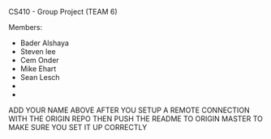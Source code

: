 CS410 - Group Project (TEAM 6)

Members:
- Bader Alshaya
- Steven lee
- Cem Onder
- Mike Ehart
- Sean Lesch
- 
-

ADD YOUR NAME ABOVE AFTER YOU SETUP A REMOTE CONNECTION WITH THE ORIGIN REPO
THEN PUSH THE README TO ORIGIN MASTER TO MAKE SURE YOU SET IT UP CORRECTLY

